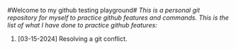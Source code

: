 #Welcome to my github testing playground#
_This is a personal git repository for myself to practice github features and commands._
_This is the list of what I have done to practice github features:_ 
1. [03-15-2024] Resolving a git conflict.